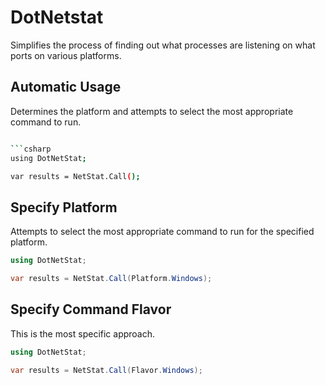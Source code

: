 # DotNetstat

Simplifies the process of finding out what processes are listening on what ports on various platforms.

## Automatic Usage

Determines the platform and attempts to select the most appropriate command to run.

```bash

```csharp
using DotNetStat;

var results = NetStat.Call();
```

## Specify Platform

Attempts to select the most appropriate command to run for the specified platform.

```csharp
using DotNetStat;

var results = NetStat.Call(Platform.Windows);
```

## Specify Command Flavor

This is the most specific approach.

```csharp
using DotNetStat;

var results = NetStat.Call(Flavor.Windows);
```
